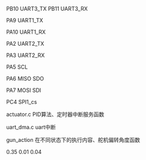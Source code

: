 PB10			UART3_TX
PB11			UART3_RX



PA9			  UART1_TX

PA10		    UART1_RX



PA2			UART2_TX

PA3			UART2_RX



PA5			SCL

PA6			MISO SDO

PA7			MOSI  SDI

PC4			SPI1_cs







actuator.c				PID算法、定时器中断服务函数

uart_dma.c				uart中断

gun_action				在不同状态下的执行内容、舵机偏转角度函数







0.35   0.01  0.04